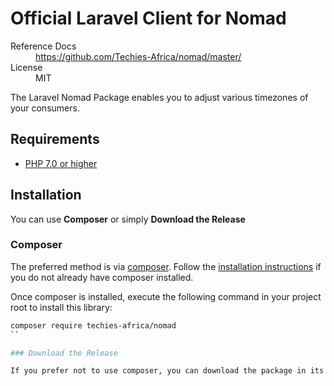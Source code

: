 # Official Laravel Client for Nomad #

<dl>
  <dt>Reference Docs</dt><dd><a href="https://github.com/Techies-Africa/nomad/master/">https://github.com/Techies-Africa/nomad/master/</a></dd>
  <dt>License</dt><dd>MIT</dd>
</dl>

The Laravel Nomad Package enables you to adjust various timezones of your consumers.

## Requirements ##
* [PHP 7.0 or higher](https://www.php.net/)

## Installation ##

You can use **Composer** or simply **Download the Release**

### Composer

The preferred method is via [composer](https://getcomposer.org/). Follow the
[installation instructions](https://getcomposer.org/doc/00-intro.md) if you do not already have
composer installed.

Once composer is installed, execute the following command in your project root to install this library:

```sh
composer require techies-africa/nomad
``

### Download the Release

If you prefer not to use composer, you can download the package in its entirety. The [Releases](https://github.com/Techies-Africa/nomad/releases) page lists all stable versions. Download any file for a package including its dependencies.
